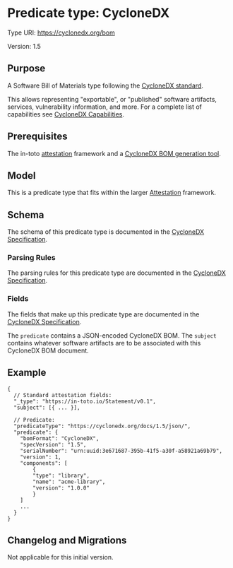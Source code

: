 # Predicate type: CycloneDX

Type URI: https://cyclonedx.org/bom

Version: 1.5

## Purpose

A Software Bill of Materials type following the [CycloneDX standard].

This allows representing "exportable", or "published" software artifacts,
services, vulnerability information, and more. For a complete list of
capabilities see [CycloneDX Capabilities].

## Prerequisites

The in-toto [attestation] framework and a [CycloneDX BOM generation tool].

## Model

This is a predicate type that fits within the larger [Attestation] framework.

## Schema

The schema of this predicate type is documented in the
[CycloneDX Specification].

### Parsing Rules

The parsing rules for this predicate type are documented in the
[CycloneDX Specification].

### Fields

The fields that make up this predicate type are documented in the
[CycloneDX Specification].

The `predicate` contains a JSON-encoded CycloneDX BOM.
The `subject` contains whatever software artifacts are to be associated with
this CycloneDX BOM document.

## Example

```jsonc
{
  // Standard attestation fields:
  "_type": "https://in-toto.io/Statement/v0.1",
  "subject": [{ ... }],

  // Predicate:
  "predicateType": "https://cyclonedx.org/docs/1.5/json/",
  "predicate": {
    "bomFormat": "CycloneDX",
    "specVersion": "1.5",
    "serialNumber": "urn:uuid:3e671687-395b-41f5-a30f-a58921a69b79",
    "version": 1,
    "components": [
        {
        "type": "library",
        "name": "acme-library",
        "version": "1.0.0"
        }
    ]
    ...
  }
}
```

## Changelog and Migrations

Not applicable for this initial version.

[Attestation]: ../README.md
[CycloneDX standard]: https://cyclonedx.org/specification/overview
[CycloneDX Capabilities]: https://cyclonedx.org/capabilities/
[CycloneDX Specification]: https://github.com/CycloneDX/specification/tree/1.5/schema
[CycloneDX BOM generation tool]: https://cyclonedx.org/tool-center
